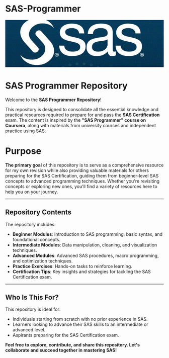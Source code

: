# SAS-Programmer

<div style="text-align: center;">
    <img src=".gitignore/logo.jpg" alt="Image description" width="900" height="150">
</div>


# SAS Programmer Repository

Welcome to the **SAS Programmer Repository**!  

This repository is designed to consolidate all the essential knowledge and practical resources required to prepare for and pass the **SAS Certification** exam. The content is inspired by the **"SAS Programmer" course on Coursera**, along with materials from university courses and independent practice using SAS.  

# Purpose
**The primary goal** of this repository is to serve as a comprehensive resource for my own revision while also providing valuable materials for others preparing for the SAS Certification, guiding them from beginner-level SAS concepts to advanced programming techniques. Whether you're revisiting concepts or exploring new ones, you'll find a variety of resources here to help you on your journey.

---

## Repository Contents

The repository includes:  
- **Beginner Modules**: Introduction to SAS programming, basic syntax, and foundational concepts.  
- **Intermediate Modules**: Data manipulation, cleaning, and visualization techniques.  
- **Advanced Modules**: Advanced SAS procedures, macro programming, and optimization techniques.  
- **Practice Exercises**: Hands-on tasks to reinforce learning.  
- **Certification Tips**: Key insights and strategies for tackling the SAS Certification exam.  

---

## Who Is This For?

This repository is ideal for:  
- Individuals starting from scratch with no prior experience in SAS.  
- Learners looking to advance their SAS skills to an intermediate or advanced level.  
- Aspirants preparing for the SAS Certification exam.  


**Feel free to explore, contribute, and share this repository. Let's collaborate and succeed together in mastering SAS!**













